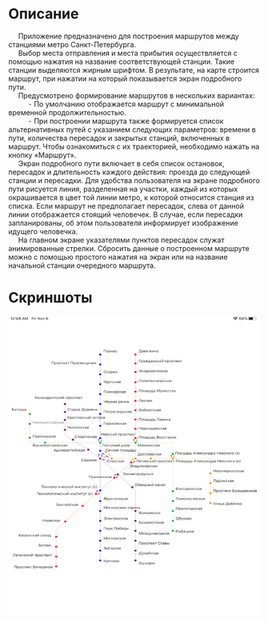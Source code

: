 # Описание

&nbsp;&nbsp;&nbsp;&nbsp;&nbsp;Приложение предназначено для построения маршрутов между станциями метро Санкт-Петербурга. <br/> 
&nbsp;&nbsp;&nbsp;&nbsp;&nbsp;Выбор места отправления и места прибытия осуществляется с помощью нажатия на название соответствующей станции. Такие станции выделяются жирным шрифтом. В результате, на карте строится маршрут, при нажатии на который показывается экран подробного пути. <br/>
&nbsp;&nbsp;&nbsp;&nbsp;&nbsp;Предусмотрено формирование маршрутов в нескольких вариантах: <br/> 
&nbsp;&nbsp;&nbsp;&nbsp;&nbsp;&nbsp;&nbsp;&nbsp;&nbsp;&nbsp;⁃	По умолчанию отображается маршрут с минимальной временной продолжительностью. <br/> 
&nbsp;&nbsp;&nbsp;&nbsp;&nbsp;&nbsp;&nbsp;&nbsp;&nbsp;&nbsp;⁃	При построении маршрута также формируется список альтернативных путей с указанием следующих параметров: времени в пути, количества пересадок и закрытых станций, включенных в маршрут. Чтобы ознакомиться с их траекторией, необходимо нажать на кнопку «Маршрут». <br/>
&nbsp;&nbsp;&nbsp;&nbsp;&nbsp;Экран подробного пути включает в себя список остановок, пересадок и длительность каждого действия: проезда до следующей станции и пересадки. Для удобства пользователя на экране подробного пути рисуется линия, разделенная на участки, каждый из которых окрашивается в цвет той линии метро, к которой относится станция из списка. Если маршрут не предполагает пересадок, слева от данной линии отображается стоящий человечек. В случае, если пересадки запланированы, об этом пользователя информирует изображение идущего человечка. <br/>
&nbsp;&nbsp;&nbsp;&nbsp;&nbsp;На главном экране указателями пунктов пересадок служат анимированные стрелки. Сбросить данные о построенном маршруте можно с помощью простого нажатия на экран или на название начальной станции очередного маршрута. <br/>

# Скриншоты

<img src="https://github.com/MahnyovaMariya/DiplomaProject/blob/main/Simulator%20Screen%20Shot%201.png" alt="Saint Petersburg Subway 1" style="width:500px;height:600px;">
